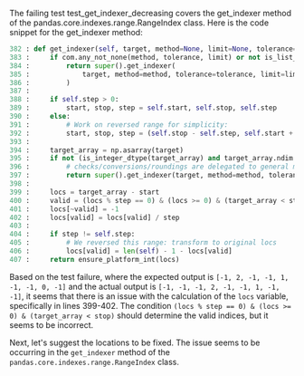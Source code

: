 The failing test test_get_indexer_decreasing covers the get_indexer method of the pandas.core.indexes.range.RangeIndex class. Here is the code snippet for the get_indexer method:

```python
382 : def get_indexer(self, target, method=None, limit=None, tolerance=None):
383 :     if com.any_not_none(method, tolerance, limit) or not is_list_like(target):
384 :         return super().get_indexer(
385 :             target, method=method, tolerance=tolerance, limit=limit
386 :         )
387 : 
388 :     if self.step > 0:
389 :         start, stop, step = self.start, self.stop, self.step
390 :     else:
391 :         # Work on reversed range for simplicity:
392 :         start, stop, step = (self.stop - self.step, self.start + 1, -self.step)
393 : 
394 :     target_array = np.asarray(target)
395 :     if not (is_integer_dtype(target_array) and target_array.ndim == 1):
396 :         # checks/conversions/roundings are delegated to general method
397 :         return super().get_indexer(target, method=method, tolerance=tolerance)
398 : 
399 :     locs = target_array - start
400 :     valid = (locs % step == 0) & (locs >= 0) & (target_array < stop)
401 :     locs[~valid] = -1
402 :     locs[valid] = locs[valid] / step
403 : 
404 :     if step != self.step:
405 :         # We reversed this range: transform to original locs
406 :         locs[valid] = len(self) - 1 - locs[valid]
407 :     return ensure_platform_int(locs)
```

Based on the test failure, where the expected output is `[-1, 2, -1, -1, 1, -1, -1, 0, -1]` and the actual output is `[-1, -1, -1, 2, -1, -1, 1, -1, -1]`, it seems that there is an issue with the calculation of the `locs` variable, specifically in lines 399-402. The condition `(locs % step == 0) & (locs >= 0) & (target_array < stop)` should determine the valid indices, but it seems to be incorrect.

Next, let's suggest the locations to be fixed. The issue seems to be occurring in the `get_indexer` method of the `pandas.core.indexes.range.RangeIndex` class.